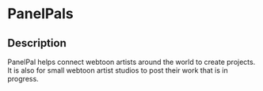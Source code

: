 # PanelPals


## Description
PanelPal helps connect webtoon artists around the world to create projects. It is also for small webtoon artist studios to post their work that is in progress.

##

